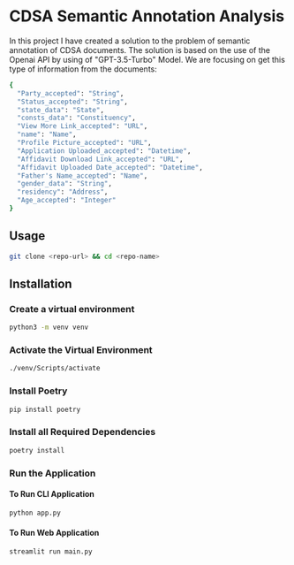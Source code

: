 # CDSA Semantic Annotation Analysis
In this project I have created a solution to the problem of semantic annotation of CDSA documents. The solution is based on the use of the Openai API by using of "GPT-3.5-Turbo" Model. We are focusing on get this type of information from the documents:
```bash
{
  "Party_accepted": "String",
  "Status_accepted": "String",
  "state_data": "State",
  "consts_data": "Constituency",
  "View More Link_accepted": "URL",
  "name": "Name",
  "Profile Picture_accepted": "URL",
  "Application Uploaded_accepted": "Datetime",
  "Affidavit Download Link_accepted": "URL",
  "Affidavit Uploaded Date_accepted": "Datetime",
  "Father's Name_accepted": "Name",
  "gender_data": "String",
  "residency": "Address",
  "Age_accepted": "Integer"
}
```

## Usage

```bash
git clone <repo-url> && cd <repo-name>
```

## Installation
### Create a virtual environment
```bash
python3 -m venv venv
```
### Activate the Virtual Environment
```bash
./venv/Scripts/activate
```
### Install Poetry
```bash
pip install poetry
```
### Install all Required Dependencies
```bash
poetry install
```
### Run the Application
#### To Run CLI Application
```bash
python app.py
```

#### To Run Web Application
```bash
streamlit run main.py
```

